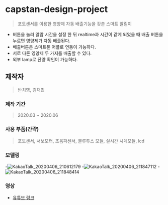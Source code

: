 # capstan-design-project
> 포토센서를 이용한 영양제 자동 배출기능을 갖춘 스마트 알림이
- 버튼을 눌러 알람 시간을 설정 한 뒤 realtime과 시간이 같게 되었을 때   배출 버튼을 누르면 영양제가 자동 배출된다.
- 배출버튼은 스마트폰 어플로 연동이 가능하다.
- 서로 다른 영양제 두 가지를 배출할 수 있다.
- 외부 lamp로 잔량 확인이 가능하다.

## 제작자
> 반치영, 김재민

### 제작 기간
> 2020.03 ~ 2020.06

### 사용 부품(간략)
> 포토센서, 서보모터, 초음파센서, 블루투스 모듈, 실시간 시계모듈, lcd

### 모델링
-![KakaoTalk_20200406_210612179](https://user-images.githubusercontent.com/80910859/148006253-de75a757-81a9-41f3-a269-21bad4203909.jpg)
-![KakaoTalk_20200406_211847112](https://user-images.githubusercontent.com/80910859/148006267-115963a9-f20d-45b9-a216-d4ebf70edf56.jpg)
-![KakaoTalk_20200406_211848414](https://user-images.githubusercontent.com/80910859/148006274-0ea0eaeb-1897-49ff-9f8b-62b43162718f.jpg)



### 영상
- [유튜브 링크](https://youtu.be/0zPFTh6iZ-U)
